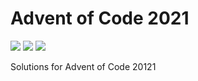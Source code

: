 # Advent of Code 2021

![](https://img.shields.io/badge/day%20📅-14-blue)
![](https://img.shields.io/badge/days%20completed-11-red)
![](https://img.shields.io/badge/stars%20⭐-22-yellow)

Solutions for Advent of Code 20121
